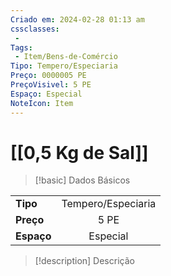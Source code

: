 ```yaml
---
Criado em: 2024-02-28 01:13 am
cssclasses:
 - 
Tags:
 - Item/Bens-de-Comércio
Tipo: Tempero/Especiaria
Preço: 0000005 PE
PreçoVisivel: 5 PE
Espaço: Especial
NoteIcon: Item
---
```

# [[0,5 Kg de Sal]]

> [!basic] Dados Básicos
> 
|            |     |
| ---------- |:---:|
| **Tipo**   |  Tempero/Especiaria   |
| **Preço**  |   5 PE   |
| **Espaço** |  Especial   |
>
 
> [!description] Descrição
> 
>

